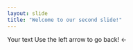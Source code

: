 ```yaml
---
layout: slide
title: "Welcome to our second slide!"
---
```

Your text
Use the left arrow to go back!
<-
